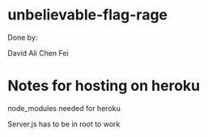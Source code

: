unbelievable-flag-rage
======================
Done by:

David
Ali
Chen Fei

Notes for hosting on heroku
===========================
node_modules needed for heroku

Server.js has to be in root to work